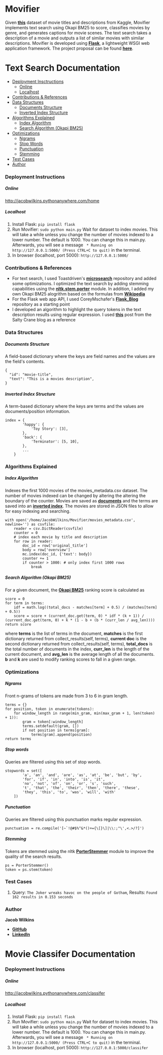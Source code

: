 # Movifier
Given **[this](https://www.kaggle.com/rounakbanik/the-movies-dataset)** dataset of movie titles and descriptions from Kaggle, Movifier implements text search using Okapi BM25 to score, classifies movies by genre, and generates captions for movie scenes. The text search takes a description of a movie and outputs a list of similar movies with similar descriptions. Movifier is developed using **[Flask](https://www.fullstackpython.com/flask.html)**, a lightweight WSGI web application framework. The project proposal can be found **[here](https://docs.google.com/document/d/1uDnyLfvAJTHSIp2gLQYVDAONRQX91yI2uVtycHrf1pE/edit?usp=sharing)**.

# Text Search Documentation
* [Deployment Insctructions](#deployment-instructions)
  * [Online](#online)
  * [Localhost](#localhost)
* [Contributions & References](#contributions--references)
* [Data Structures](#data-structures)
  * [Documents Structure](#documents-structure)
  * [Inverted Index Structure](#inverted-index-structure)
* [Algorithms Explained](#algorithms-explained)
  * [Index Algorithm](#index-algorithm)
  * [Search Algorithm (Okapi BM25)](#search-algorithm-okapi-bm25)
* [Optimizations](#optimizations)
  * [Ngrams](#ngrams)
  * [Stop Words](#stop-words)
  * [Punctuation](#punctuation)
  * [Stemming](#stemming)
* [Test Cases](#test-cases)
* [Author](#author)

### Deployment Instructions
##### Online
http://jacobwilkins.pythonanywhere.com/home
##### Localhost
1. Install Flask:
```pip install flask```
2. Run Movifier:
```sudo python main.py```
   Wait for dataset to index movies. This will take a while unless you change the number of movies indexed to a lower number. The default is 1000. You can change this in main.py. Afterwards, you will see a message ``` * Running on http://127.0.0.1:5000/ (Press CTRL+C to quit)``` in the terminal.
3. In browser (localhost, port 5000):
```http://127.0.0.1:5000/```

### Contributions & References
* For text search, I used Toastdriven's **[microsearch](https://github.com/toastdriven/microsearch)** repository and added some optimizations. I optimized the text search by adding stemming capabilities using the **[nltk.stem.porter](https://www.nltk.org/_modules/nltk/stem/porter.html)** module. In addition, I added my own Okapi BM25 alogrithm based on the formulas from **[Wikipedia](https://en.wikipedia.org/wiki/Okapi_BM25#The_ranking_function)**
* For the Flask web app API, I used CoreyMschafer's **[Flask_Blog](https://github.com/CoreyMSchafer/code_snippets/tree/master/Python/Flask_Blog)** repository as a starting point
* I developed an algorithm to highlight the query tokens in the text description results using regular expression. I used **[this](https://www.saltycrane.com/blog/2007/10/using-pythons-finditer-to-highlight/)** post from the Salty Crane blog as a reference

### Data Structures
##### Documents Structure
A field-based dictionary where the keys are field names and the values are the field's contents.
```
{
  "id": "movie-title",
  "text": "This is a movies description",
}
```
##### Inverted Index Structure
A term-based dictionary where the keys are terms and the values are documents/position information.
```
index = {
        'happy': {
            'Toy Story': [3],
        },
        'back': {
            'Terminator': [5, 10],
        },
        ...
    }
```
### Algorithms Explained
##### Index Algorithm
Indexes the first 1000 movies of the movies_metadata.csv dataset. The number of movies indexed can be changed by altering the altering the boundary of the counter. Movies are saved as **[documents](#Documents-Structure)** and the terms are saved into an **[inverted index](#Inverted-Index-Structure)**. The movies are stored in JSON files to allow for easy indexing and searching.
```
with open('/home/JacobWilkins/Movifier/movies_metadata.csv', newline='') as csvfile:
    reader = csv.DictReader(csvfile)
    counter = 0
    # index each movie by title and description
    for row in reader:
        doc_id = row['original_title']
        body = row['overview']
        mc.index(doc_id, {'text': body})
        counter += 1
        if counter > 1000: # only index first 1000 rows
            break
```
##### Search Algorithm (Okapi BM25)
For a given document, the **[Okapi BM25](https://en.wikipedia.org/wiki/Okapi_BM25#The_ranking_function)** ranking score is calculated as
```
score = 0
for term in terms:
    idf = math.log((total_docs - matches[term] + 0.5) / (matches[term] + 0.5))
    score = score + (current_doc.get(term, 0) * idf * (k + 1)) / (current_doc.get(term, 0) + k * (1 - b + (b * (curr_len / avg_len))))
return score
```
where **terms** is the list of terms in the document, **matches** is the first dictionary returned from collect_results(self, terms), **current doc** is the second dictionary returned from collect_results(self, terms), **total_docs** is the total number of documents in the index, **curr_len** is the length of the current document, and **avg_len** is the average length of all the documents. **b** and **k** are used to modify ranking scores to fall in a given range.
### Optimizations
##### Ngrams
Front n-grams of tokens are made from 3 to 6 in gram length.
```
terms = {}
for position, token in enumerate(tokens):
    for window_length in range(min_gram, min(max_gram + 1, len(token) + 1)):
        gram = token[:window_length]
        terms.setdefault(gram, [])
        if not position in terms[gram]:
            terms[gram].append(position)
return terms
```
##### Stop words
Queries are filtered using this set of stop words.
```
stopwords = set([
        'a', 'an', 'and', 'are', 'as', 'at', 'be', 'but', 'by',
        'for', 'if', 'in', 'into', 'is', 'it',
        'no', 'not', 'of', 'on', 'or', 's', 'such',
        't', 'that', 'the', 'their', 'then', 'there', 'these',
        'they', 'this', 'to', 'was', 'will', 'with'
    ])
```
##### Punctuation
Queries are filtered using this punctuation marks regular expression.
```
punctuation = re.compile('[~`!@#$%^&*()+={\[}\]|\\:;"\',<.>/?]')
```
##### Stemming
Tokens are stemmed using the nltk **[PorterStemmer](https://www.nltk.org/_modules/nltk/stem/porter.html)** module to improve the quality of the search results.
```
ps = PorterStemmer()
token = ps.stem(token)
```
### Test Cases
1. Query: ```The Joker wreaks havoc on the people of Gotham```, Results: ```Found 162 results in 0.153 seconds```

### Author
**Jacob Wilkins**
* **[GitHub](https://github.com/JacobAWilkins/)**
* **[LinkedIn](https://www.linkedin.com/in/jacob-a-wilkins-cs/)**

# Movie Classifer Documentation

### Deployment Instructions
##### Online
http://jacobwilkins.pythonanywhere.com/classifer
##### Localhost
1. Install Flask:
```pip install flask```
2. Run Movifier:
```sudo python main.py```
   Wait for dataset to index movies. This will take a while unless you change the number of movies indexed to a lower number. The default is 1000. You can change this in main.py. Afterwards, you will see a message ``` * Running on http://127.0.0.1:5000/ (Press CTRL+C to quit)``` in the terminal.
3. In browser (localhost, port 5000):
```http://127.0.0.1:5000/classifer```

